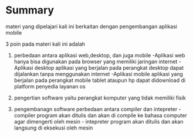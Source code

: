 # Summary

materi yang dipelajari kali ini berkaitan dengan pengembangan aplikasi mobile 

3 poin pada materi kali ini adalah 
1. perbedaan antara aplikasi web,desktop, dan juga mobile
        -Aplikasi web hanya bisa digunakan pada browser yang memiliki jaringan internet 
        -Aplikasi desktop aplikasi yang berjalan pada perangkat desktop dapat dijalankan tanpa menggunakan internet 
        -Aplikasi mobile aplikasi yang berjalan pada perangkat mobile tablet ataupun hp dapat didownload di platform penyedia layanan os

2. pengertian software yaitu perangkat komputer yang tidak memiliki fisik
3. pengembanagn software perbedaan antara compiler dan intepreter 
        - compiler program akan ditulis dan akan di compile ke bahasa computer agar dimengerti oleh mesin
        - intepreter program akan ditulis dan akan langsung di eksekusi oleh mesin 